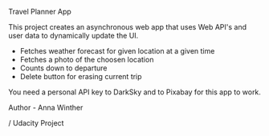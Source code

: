 Travel Planner App

This project creates an asynchronous web app that uses Web API's and user data to dynamically update the UI.

- Fetches weather forecast for given location at a given time
- Fetches a photo of the choosen location
- Counts down to departure
- Delete button for erasing current trip

You need a personal API key to DarkSky and to Pixabay for this app to work.


Author - Anna Winther

/ Udacity Project
